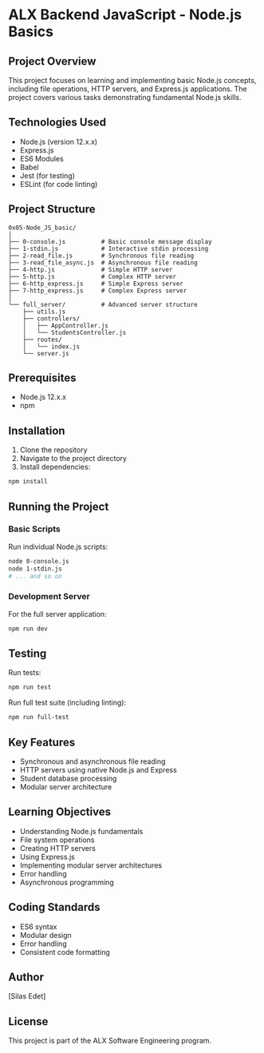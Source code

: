 # ALX Backend JavaScript - Node.js Basics

## Project Overview
This project focuses on learning and implementing basic Node.js concepts, including file operations, HTTP servers, and Express.js applications. The project covers various tasks demonstrating fundamental Node.js skills.

## Technologies Used
- Node.js (version 12.x.x)
- Express.js
- ES6 Modules
- Babel
- Jest (for testing)
- ESLint (for code linting)

## Project Structure
```
0x05-Node_JS_basic/
│
├── 0-console.js          # Basic console message display
├── 1-stdin.js            # Interactive stdin processing
├── 2-read_file.js        # Synchronous file reading
├── 3-read_file_async.js  # Asynchronous file reading
├── 4-http.js             # Simple HTTP server
├── 5-http.js             # Complex HTTP server
├── 6-http_express.js     # Simple Express server
├── 7-http_express.js     # Complex Express server
│
└── full_server/          # Advanced server structure
    ├── utils.js
    ├── controllers/
    │   ├── AppController.js
    │   └── StudentsController.js
    ├── routes/
    │   └── index.js
    └── server.js
```

## Prerequisites
- Node.js 12.x.x
- npm

## Installation
1. Clone the repository
2. Navigate to the project directory
3. Install dependencies:
```bash
npm install
```

## Running the Project
### Basic Scripts
Run individual Node.js scripts:
```bash
node 0-console.js
node 1-stdin.js
# ... and so on
```

### Development Server
For the full server application:
```bash
npm run dev
```

## Testing
Run tests:
```bash
npm run test
```

Run full test suite (including linting):
```bash
npm run full-test
```

## Key Features
- Synchronous and asynchronous file reading
- HTTP servers using native Node.js and Express
- Student database processing
- Modular server architecture

## Learning Objectives
- Understanding Node.js fundamentals
- File system operations
- Creating HTTP servers
- Using Express.js
- Implementing modular server architectures
- Error handling
- Asynchronous programming

## Coding Standards
- ES6 syntax
- Modular design
- Error handling
- Consistent code formatting

## Author
[Silas Edet]

## License
This project is part of the ALX Software Engineering program.
```
